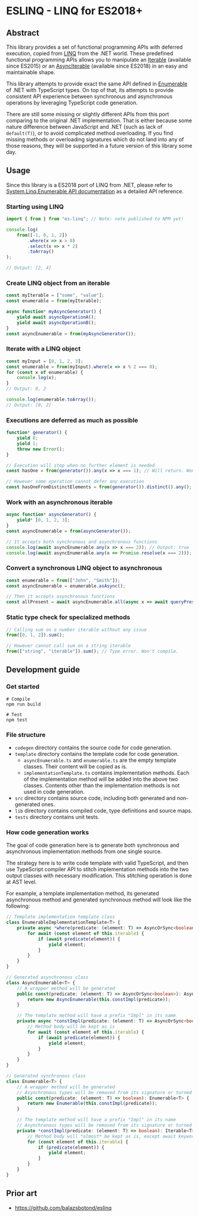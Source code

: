# ESLINQ - LINQ for ES2018+

## Abstract

This library provides a set of functional programming APIs with deferred execution, copied from [LINQ](https://docs.microsoft.com/en-us/dotnet/csharp/programming-guide/concepts/linq/) from the .NET world. These predefined functional programming APIs allows you to manipulate an [Iterable<T>](https://developer.mozilla.org/en-US/docs/Web/JavaScript/Reference/Iteration_protocols) (available since ES2015) or an [AsyncIterable<T>](https://developer.mozilla.org/en-US/docs/Web/JavaScript/Reference/Global_Objects/Symbol/asyncIterator) (available since ES2018) in an easy and maintainable shape.

This library attempts to provide exact the same API defined in [Enumerable](https://docs.microsoft.com/en-us/dotnet/api/system.linq.enumerable) of .NET with TypeScript types. On top of that, its attempts to provide consistent API experience between synchronous and asynchronous operations by leveraging TypeScript code generation.

There are still some missing or slightly different APIs from this port comparing to the original .NET implementation. That is either because some nature difference between JavaScript and .NET (such as lack of `default(T)`), or to avoid complicated method overloading. If you find missing methods or overloading signatures which do not land into any of those reasons, they will be supported in a future version of this library some day.

## Usage

Since this library is a ES2018 port of LINQ from .NET, please refer to [System.Linq.Enumerable API documentation](https://docs.microsoft.com/en-us/dotnet/api/system.linq.enumerable) as a detailed API reference.

### Starting using LINQ

```javascript
import { from } from "es-linq"; // Note: note published to NPM yet!

console.log(
    from([-1, 0, 1, 2])
        .where(x => x > 0)
        .select(x => x * 2)
        .toArray()
);

// Output: [2, 4]
```

### Create LINQ object from an iterable

```javascript
const myIterable = ["some", "value"];
const enumerable = from(myIterable);

async function* myAsyncGenerator() {
    yield await asyncOperationA();
    yield await asyncOperationB();
}
const asyncEnumerable = from(myAsyncGenerator());
```

### Iterate with a LINQ object

```javascript
const myInput = [0, 1, 2, 3];
const enumerable = from(myInput).where(x => x % 2 === 0);
for (const x of enumerable) {
    console.log(x);
}
// Output: 0, 2

console.log(enumerable.toArray());
// Output: [0, 2]
```

### Executions are deferred as much as possible
```javascript
function* generator() {
    yield 0;
    yield 1;
    throw new Error();
}

// Execution will stop when no further element is needed
const hasOne = from(generator()).any(x => x === 1); // Will return. Won't throw

// However some operation cannot defer any execution
const hasOneFromDistinctElements = from(generator()).distinct().any(); // Won't return. Will throw
```

### Work with an asynchronous iterable

```javascript
async function* asyncGenerator() {
    yield* [0, 1, 2, 3];
}
const asyncEnumerable = from(asyncGenerator());

// It accepts both synchronous and asynchronous functions
console.log(await asyncEnumerable.any(x => x === 2)); // Output: true
console.log(await asyncEnumerable.any(x => Promise.resolve(x === 2))); // Output: true
```

### Convert a synchronous LINQ object to asynchronous

```javascript
const enumerable = from(["John", "Smith"]);
const asyncEnumerable = enumerable.asAsync();

// Then it accepts asynchronous functions
const allPresent = await asyncEnumerable.all(async x => await queryPresentAsync(x));
```

### Static type check for specialized methods

```typescript
// Calling sum on a number iterable without any issue
from([0, 1, 2]).sum();

// However cannot call sum on a string iterable
from(["string", "iterable"]).sum(); // Type error. Won't compile.
```

## Development guide

### Get started

```shell
# Compile
npm run build

# Test
npm test
```

### File structure

- `codegen` directory contains the source code for code generation.
- `template` directory contains the template code for code generation.
    - `asyncEnumerable.ts` and `enumerable.ts` are the empty template classes. Their content will be copied as is.
    - `implementationTemplate.ts` contains implementation methods. Each of the implementation method will be added into the above two classes. Contents other than the implementation methods is not used in code generation.
- `src` directory contains source code, including both generated and non-generated ones.
- `lib` directory contains compiled code, type definitions and source maps.
- `tests` directory contains unit tests.

### How code generation works

The goal of code generation here is to generate both synchronous and asynchronous implementation methods from one single source.

The strategy here is to write code template with valid TypeScript, and then use TypeScript compiler API to stitch implementation methods into the two output classes with necessary modification. This stitching operation is done at AST level.

For example, a template implementation method, its generated asynchronous method and generated synchronous method will look like the following:

```typescript
// Template implementation template class
class EnumerableImplementationTemplate<T> {
    private async *where(predicate: (element: T) => AsyncOrSync<boolean>): AsyncIterable<T> {
        for await (const element of this.iterable) {
            if (await predicate(element)) {
                yield element;
            }
        }
    }
}

// Generated asynchronous class
class AsyncEnumerable<T> {
    // A wrapper method will be generated
    public const(predicate: (element: T) => AsyncOrSync<boolean>): AsyncEnumerable<T> {
        return new AsyncEnumerable(this.constImpl(predicate));
    }

    // The template method will have a prefix "Impl" in its name
    private async *constImpl(predicate: (element: T) => AsyncOrSync<boolean>): AsyncIterable<T> {
        // Method body will be kept as is
        for await (const element of this.iterable) {
            if (await predicate(element)) {
                yield element;
            }
        }
    }
}

// Generated synchronous class
class Enumerable<T> {
    // A wrapper method will be generated
    // Asynchronous types will be removed from its signature or turned into its synchronous alternative
    public const(predicate: (element: T) => boolean): Enumerable<T> {
        return new Enumerable(this.constImpl(predicate));
    }

    // The template method will have a prefix "Impl" in its name
    // Asynchronous types will be removed from its signature or turned into its synchronous alternative
    private *constImpl(predicate: (element: T) => boolean): Iterable<T> {
        // Method body will *almost* be kept as is, except await keywords will be removed.
        for (const element of this.iterable) {
            if (predicate(element)) {
                yield element;
            }
        }
    }
}
```

## Prior art
* https://github.com/balazsbotond/eslinq
